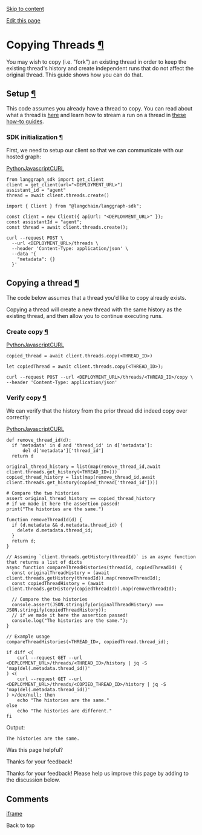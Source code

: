 [Skip to content](https://langchain-ai.github.io/langgraph/cloud/how-tos/copy_threads/#copying-threads)

[Edit this page](https://github.com/langchain-ai/langgraph/edit/main/docs/docs/cloud/how-tos/copy_threads.md "Edit this page")

# Copying Threads [¶](https://langchain-ai.github.io/langgraph/cloud/how-tos/copy_threads/\#copying-threads "Permanent link")

You may wish to copy (i.e. "fork") an existing thread in order to keep the existing thread's history and create independent runs that do not affect the original thread. This guide shows how you can do that.

## Setup [¶](https://langchain-ai.github.io/langgraph/cloud/how-tos/copy_threads/\#setup "Permanent link")

This code assumes you already have a thread to copy. You can read about what a thread is [here](https://langchain-ai.github.io/langgraph/concepts/langgraph_server/#threads) and learn how to stream a run on a thread in [these how-to guides](https://langchain-ai.github.io/langgraph/how-tos/#streaming_1).

### SDK initialization [¶](https://langchain-ai.github.io/langgraph/cloud/how-tos/copy_threads/\#sdk-initialization "Permanent link")

First, we need to setup our client so that we can communicate with our hosted graph:

[Python](https://langchain-ai.github.io/langgraph/cloud/how-tos/copy_threads/#__tabbed_1_1)[Javascript](https://langchain-ai.github.io/langgraph/cloud/how-tos/copy_threads/#__tabbed_1_2)[CURL](https://langchain-ai.github.io/langgraph/cloud/how-tos/copy_threads/#__tabbed_1_3)

```md-code__content
from langgraph_sdk import get_client
client = get_client(url="<DEPLOYMENT_URL>")
assistant_id = "agent"
thread = await client.threads.create()

```

```md-code__content
import { Client } from "@langchain/langgraph-sdk";

const client = new Client({ apiUrl: "<DEPLOYMENT_URL>" });
const assistantId = "agent";
const thread = await client.threads.create();

```

```md-code__content
curl --request POST \
  --url <DEPLOYMENT_URL>/threads \
  --header 'Content-Type: application/json' \
  --data '{
    "metadata": {}
  }'

```

## Copying a thread [¶](https://langchain-ai.github.io/langgraph/cloud/how-tos/copy_threads/\#copying-a-thread "Permanent link")

The code below assumes that a thread you'd like to copy already exists.

Copying a thread will create a new thread with the same history as the existing thread, and then allow you to continue executing runs.

### Create copy [¶](https://langchain-ai.github.io/langgraph/cloud/how-tos/copy_threads/\#create-copy "Permanent link")

[Python](https://langchain-ai.github.io/langgraph/cloud/how-tos/copy_threads/#__tabbed_2_1)[Javascript](https://langchain-ai.github.io/langgraph/cloud/how-tos/copy_threads/#__tabbed_2_2)[CURL](https://langchain-ai.github.io/langgraph/cloud/how-tos/copy_threads/#__tabbed_2_3)

```md-code__content
copied_thread = await client.threads.copy(<THREAD_ID>)

```

```md-code__content
let copiedThread = await client.threads.copy(<THREAD_ID>);

```

```md-code__content
curl --request POST --url <DEPLOYMENT_URL>/threads/<THREAD_ID>/copy \
--header 'Content-Type: application/json'

```

### Verify copy [¶](https://langchain-ai.github.io/langgraph/cloud/how-tos/copy_threads/\#verify-copy "Permanent link")

We can verify that the history from the prior thread did indeed copy over correctly:

[Python](https://langchain-ai.github.io/langgraph/cloud/how-tos/copy_threads/#__tabbed_3_1)[Javascript](https://langchain-ai.github.io/langgraph/cloud/how-tos/copy_threads/#__tabbed_3_2)[CURL](https://langchain-ai.github.io/langgraph/cloud/how-tos/copy_threads/#__tabbed_3_3)

```md-code__content
def remove_thread_id(d):
  if 'metadata' in d and 'thread_id' in d['metadata']:
      del d['metadata']['thread_id']
  return d

original_thread_history = list(map(remove_thread_id,await client.threads.get_history(<THREAD_ID>)))
copied_thread_history = list(map(remove_thread_id,await client.threads.get_history(copied_thread['thread_id'])))

# Compare the two histories
assert original_thread_history == copied_thread_history
# if we made it here the assertion passed!
print("The histories are the same.")

```

```md-code__content
function removeThreadId(d) {
  if (d.metadata && d.metadata.thread_id) {
    delete d.metadata.thread_id;
  }
  return d;
}

// Assuming `client.threads.getHistory(threadId)` is an async function that returns a list of dicts
async function compareThreadHistories(threadId, copiedThreadId) {
  const originalThreadHistory = (await client.threads.getHistory(threadId)).map(removeThreadId);
  const copiedThreadHistory = (await client.threads.getHistory(copiedThreadId)).map(removeThreadId);

  // Compare the two histories
  console.assert(JSON.stringify(originalThreadHistory) === JSON.stringify(copiedThreadHistory));
  // if we made it here the assertion passed!
  console.log("The histories are the same.");
}

// Example usage
compareThreadHistories(<THREAD_ID>, copiedThread.thread_id);

```

```md-code__content
if diff <(
    curl --request GET --url <DEPLOYMENT_URL>/threads/<THREAD_ID>/history | jq -S 'map(del(.metadata.thread_id))'
) <(
    curl --request GET --url <DEPLOYMENT_URL>/threads/<COPIED_THREAD_ID>/history | jq -S 'map(del(.metadata.thread_id))'
) >/dev/null; then
    echo "The histories are the same."
else
    echo "The histories are different."
fi

```

Output:

```
The histories are the same.

```

Was this page helpful?






Thanks for your feedback!






Thanks for your feedback! Please help us improve this page by adding to the discussion below.


## Comments

[iframe](https://giscus.app/en/widget?origin=https%3A%2F%2Flangchain-ai.github.io%2Flanggraph%2Fcloud%2Fhow-tos%2Fcopy_threads%2F&session=&theme=preferred_color_scheme&reactionsEnabled=1&emitMetadata=0&inputPosition=bottom&repo=langchain-ai%2Flanggraph&repoId=R_kgDOKFU0lQ&category=Discussions&categoryId=DIC_kwDOKFU0lc4CfZgA&strict=0&description=Build+language+agents+as+graphs&backLink=https%3A%2F%2Flangchain-ai.github.io%2Flanggraph%2Fcloud%2Fhow-tos%2Fcopy_threads%2F&term=langgraph%2Fcloud%2Fhow-tos%2Fcopy_threads%2F)

Back to top